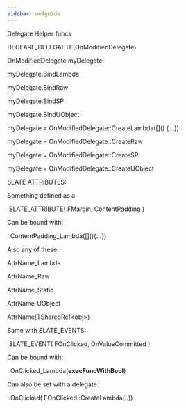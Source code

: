 ```yaml
---
sidebar: ue4guide
---
```

Delegate Helper funcs

DECLARE_DELEGAETE(OnModifiedDelegate)

OnModifiedDelegate myDelegate;

myDelegate.BindLambda

myDelegate.BindRaw

myDelegate.BindSP

myDelegate.BindUObject

myDelegate = OnModifiedDelegate::CreateLambda(\[]() {…})

myDelegate = OnModifiedDelegate::CreateRaw

myDelegate = OnModifiedDelegate::CreateSP

myDelegate = OnModifiedDelegate::CreateUObject

SLATE ATTRIBUTES:

Something defined as a

​ SLATE_ATTRIBUTE( FMargin, ContentPadding )

Can be bound with:

​ .ContentPadding_Lambda(\[](){…})

Also any of these:

AttrName_Lambda

AttrName_Raw

AttrName_Static

AttrName_UObject

AttrName(TSharedRef&lt;obj>)

Same with SLATE_EVENTS:

​ SLATE_EVENT( FOnClicked, OnValueCommitted )

Can be bound with:

​ .OnClicked_Lambda(**execFuncWithBool**)

Can also be set with a delegate:

​ .OnClicked( FOnClicked::CreateLambda(..))
